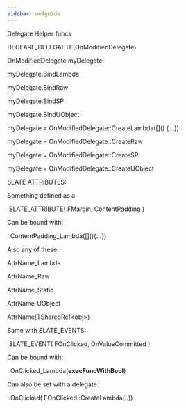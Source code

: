 ```yaml
---
sidebar: ue4guide
---
```

Delegate Helper funcs

DECLARE_DELEGAETE(OnModifiedDelegate)

OnModifiedDelegate myDelegate;

myDelegate.BindLambda

myDelegate.BindRaw

myDelegate.BindSP

myDelegate.BindUObject

myDelegate = OnModifiedDelegate::CreateLambda(\[]() {…})

myDelegate = OnModifiedDelegate::CreateRaw

myDelegate = OnModifiedDelegate::CreateSP

myDelegate = OnModifiedDelegate::CreateUObject

SLATE ATTRIBUTES:

Something defined as a

​ SLATE_ATTRIBUTE( FMargin, ContentPadding )

Can be bound with:

​ .ContentPadding_Lambda(\[](){…})

Also any of these:

AttrName_Lambda

AttrName_Raw

AttrName_Static

AttrName_UObject

AttrName(TSharedRef&lt;obj>)

Same with SLATE_EVENTS:

​ SLATE_EVENT( FOnClicked, OnValueCommitted )

Can be bound with:

​ .OnClicked_Lambda(**execFuncWithBool**)

Can also be set with a delegate:

​ .OnClicked( FOnClicked::CreateLambda(..))
